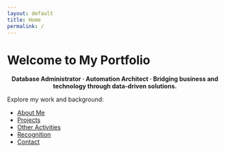 ```yaml
---
layout: default
title: Home
permalink: /
---
```


# Welcome to My Portfolio

<p align="center"><strong>Database Administrator · Automation Architect · Bridging business and technology through data-driven solutions.</strong></p>

Explore my work and background:

- [About Me](about)
- [Projects](projects)
- [Other Activities](activities)
- [Recognition](recognition)
- [Contact](contact)
